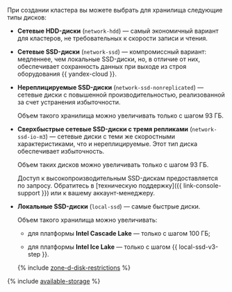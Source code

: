 При создании кластера вы можете выбрать для хранилища следующие типы дисков:

* **Сетевые HDD-диски** (`network-hdd`) — самый экономичный вариант для кластеров, не требовательных к скорости записи и чтения.
* **Сетевые SSD-диски** (`network-ssd`) — компромиссный вариант: медленнее, чем локальные SSD-диски, но, в отличие от них, обеспечивает сохранность данных при выходе из строя оборудования {{ yandex-cloud }}.
* **Нереплицируемые SSD-диски** (`network-ssd-nonreplicated`) — сетевые диски с повышенной производительностью, реализованной за счет устранения избыточности.

  Объем такого хранилища можно увеличивать только с шагом 93 ГБ.


* **Сверхбыстрые сетевые SSD-диски с тремя репликами** (`network-ssd-io-m3`) — сетевые диски с теми же скоростными характеристиками, что и нереплицируемые. Этот тип диска обеспечивает избыточность.

  Объем таких дисков можно увеличивать только с шагом 93 ГБ.

  Доступ к высокопроизводительным SSD-дискам предоставляется по запросу. Обратитесь в [техническую поддержку]({{ link-console-support }}) или к вашему аккаунт-менеджеру.


* **Локальные SSD-диски** (`local-ssd`) — самые быстрые диски.

  Объем такого хранилища можно увеличивать:

  * для платформы **Intel Cascade Lake** — только с шагом 100 ГБ;

  * для платформы **Intel Ice Lake** — только с шагом {{ local-ssd-v3-step }}.

  {% include [zone-d-disk-restrictions](../ru-central1-d-local-ssd.md) %}

{% include [available-storage](../available-storage.md) %}
